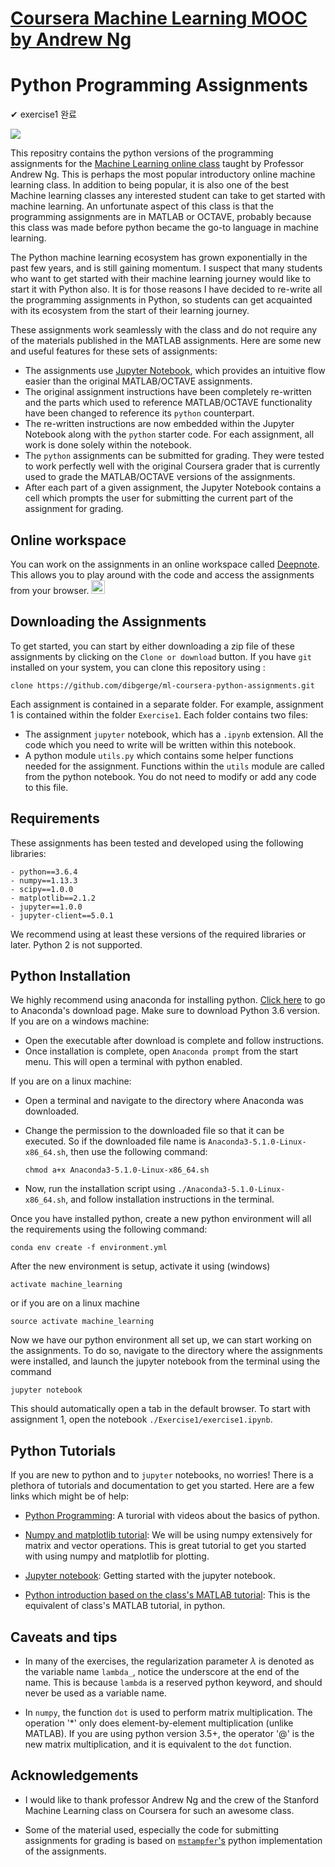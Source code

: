 # [Coursera Machine Learning MOOC by Andrew Ng](https://www.coursera.org/learn/machine-learning) 
# Python Programming Assignments

✔ exercise1 완료

![](machinelearning.jpg)

This repositry contains the python versions of the programming assignments for the [Machine Learning online class](https://www.coursera.org/learn/machine-learning) taught by Professor Andrew Ng. This is perhaps the most popular introductory online machine learning class. In addition to being popular, it is also one of the best Machine learning classes any interested student can take to get started with machine learning. An unfortunate aspect of this class is that the programming assignments are in MATLAB or OCTAVE, probably because this class was made before python became the go-to language in machine learning.

The Python machine learning ecosystem has grown exponentially in the past few years, and is still gaining momentum. I suspect that many students who want to get started with their machine learning journey would like to start it with Python also. It is for those reasons I have decided to re-write all the programming assignments in Python, so students can get acquainted with its ecosystem from the start of their learning journey. 

These assignments work seamlessly with the class and do not require any of the materials published in the MATLAB assignments. Here are some new and useful features for these sets of assignments: 

- The assignments use [Jupyter Notebook](http://jupyter-notebook-beginner-guide.readthedocs.io/en/latest/what_is_jupyter.html), which provides an intuitive flow easier than the original MATLAB/OCTAVE assignments.
- The original assignment instructions have been completely re-written and the parts which used to reference MATLAB/OCTAVE functionality have been changed to reference its `python` counterpart.
- The re-written instructions are now embedded within the Jupyter Notebook along with the `python` starter code. For each assignment, all work is done solely within the notebook.
- The `python` assignments can be submitted for grading. They were tested to work perfectly well with the original Coursera grader that is currently used to grade the MATLAB/OCTAVE versions of the assignments. 
- After each part of a given assignment, the Jupyter Notebook contains a cell which prompts the user for submitting the current part of the assignment for grading.  

 ## Online workspace
 
 You can work on the assignments in an online workspace called [Deepnote](https://www.deepnote.com/). This allows you to play around with the code and access the assignments from your browser. [<img height="22"  src="https://beta.deepnote.com/buttons/launch-in-deepnote.svg">](https://beta.deepnote.com/launch?template=data-science&url=https%3A%2F%2Fgithub.com%2Fdibgerge%2Fml-coursera-python-assignments)

## Downloading the Assignments

To get started, you can start by either downloading a zip file of these assignments by clicking on the `Clone or download` button. If you have `git` installed on your system, you can clone this repository using : 

    clone https://github.com/dibgerge/ml-coursera-python-assignments.git
    
Each assignment is contained in a separate folder. For example, assignment 1 is contained within the folder `Exercise1`. Each folder contains two files: 
 - The assignment `jupyter` notebook, which has a `.ipynb` extension. All the code which you need to write will be written within this notebook.
 - A python module `utils.py` which contains some helper functions needed for the assignment. Functions within the `utils` module are called from the python notebook. You do not need to modify or add any code to this file.

## Requirements 

These assignments has been tested and developed using the following libraries: 

    - python==3.6.4
    - numpy==1.13.3
    - scipy==1.0.0
    - matplotlib==2.1.2
    - jupyter==1.0.0
    - jupyter-client==5.0.1
    
We recommend using at least these versions of the required libraries or later. Python 2 is not supported. 
    
## Python Installation

We highly recommend using anaconda for installing python. [Click here](https://www.anaconda.com/download/) to go to Anaconda's download page. Make sure to download Python 3.6 version.
If you are on a windows machine:
 - Open the executable after download is complete and follow instructions.
 - Once installation is complete, open `Anaconda prompt` from the start menu. This will open a terminal with python enabled.
 
 If you are on a linux machine: 
 
 - Open a terminal and navigate to the directory where Anaconda was downloaded. 
 - Change the permission to the downloaded file so that it can be executed. So if the downloaded file name is `Anaconda3-5.1.0-Linux-x86_64.sh`, then use the following command:
 
      `chmod a+x Anaconda3-5.1.0-Linux-x86_64.sh`
 
 - Now, run the installation script using `./Anaconda3-5.1.0-Linux-x86_64.sh`, and follow installation instructions in the terminal.
 
 
Once you have installed python, create a new python environment will all the requirements using the following command: 

    conda env create -f environment.yml
 
After the new environment is setup, activate it using (windows)

    activate machine_learning
   
or if you are on a linux machine

    source activate machine_learning 

Now we have our python environment all set up, we can start working on the assignments. To do so, navigate to the directory where the assignments were installed, and launch the jupyter notebook from the terminal using the command

    jupyter notebook

This should automatically open a tab in the default browser. To start with assignment 1, open the notebook `./Exercise1/exercise1.ipynb`. 

## Python Tutorials

If you are new to python and to `jupyter` notebooks, no worries! There is a plethora of tutorials and documentation to get you started. Here are a few links which might be of help:

- [Python Programming](https://pythonprogramming.net/introduction-to-python-programming/): A turorial with videos about the basics of python. 

- [Numpy and matplotlib tutorial](http://cs231n.github.io/python-numpy-tutorial/): We will be using numpy extensively for matrix and vector operations. This is great tutorial to get you started with using numpy and matplotlib for plotting.

- [Jupyter notebook](https://medium.com/codingthesmartway-com-blog/getting-started-with-jupyter-notebook-for-python-4e7082bd5d46): Getting started with the jupyter notebook. 

- [Python introduction based on the class's MATLAB tutorial](https://github.com/mstampfer/Coursera-Stanford-ML-Python/blob/master/Coursera%20Stanford%20ML%20Python%20wiki.ipynb): This is the equivalent of class's MATLAB tutorial, in python.


## Caveats and tips

- In many of the exercises, the regularization parameter $\lambda$ is denoted as the variable name `lambda_`, notice the underscore at the end of the name. This is because `lambda` is a reserved python keyword, and should never be used as a variable name.

-  In `numpy`, the function `dot` is used to perform matrix multiplication. The operation '*' only does element-by-element multiplication (unlike MATLAB). If you are using python version 3.5+, the operator '@' is the new matrix multiplication, and it is equivalent to the `dot` function.

## Acknowledgements

- I would like to thank professor Andrew Ng and the crew of the Stanford Machine Learning class on Coursera for such an awesome class. 

- Some of the material used, especially the code for submitting assignments for grading is based on [`mstampfer`'s](https://github.com/mstampfer/Coursera-Stanford-ML-Python) python implementation of the assignments. 
